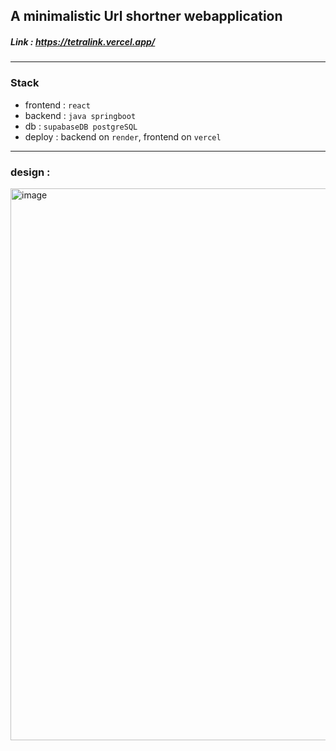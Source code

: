 A minimalistic Url shortner webapplication
---
##### Link : https://tetralink.vercel.app/
---
### Stack
- frontend : `react`
- backend : `java springboot`
- db : `supabaseDB postgreSQL`
- deploy : backend on `render`, frontend on `vercel`

---

### design :
<img width="883" alt="image" src="https://github.com/user-attachments/assets/7701bca9-117e-4b0e-adc4-90b475449fe0" />
